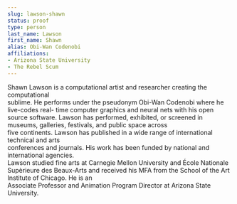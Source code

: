 ```yaml
---
slug: lawson-shawn
status: proof
type: person
last_name: Lawson
first_name: Shawn
alias: Obi-Wan Codenobi
affiliations:
- Arizona State University
- The Rebel Scum
---
```


Shawn	Lawson	is	a	computational	artist	and	researcher	creating	the	computational	
sublime.	He	performs	under	the	pseudonym	Obi-Wan	Codenobi	where	he	live-codes	real-
time	computer	graphics	and	neural	nets	with	his	open	source	software.	Lawson	has	
performed,	exhibited,	or	screened	in	museums,	galleries,	festivals,	and	public	space	across	
five	continents.	Lawson	has	published	in	a	wide	range	of	international	technical	and	arts	
conferences	and	journals.	His	work	has	been	funded	by	national	and	international	agencies.	
Lawson	studied	fine	arts	at	Carnegie	Mellon	University	and	École	Nationale	Supèrieure	des	
Beaux-Arts	and	received	his	MFA	from	the	School	of	the	Art	Institute	of	Chicago.	He	is	an	
Associate	Professor	and	Animation	Program	Director	at	Arizona	State	University.
